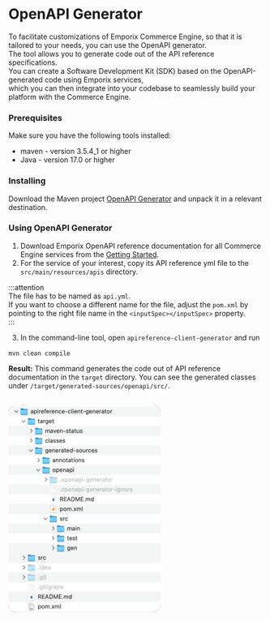 # OpenAPI Generator

To facilitate customizations of Emporix Commerce Engine, so that it is tailored to your needs, you can use the OpenAPI generator.\
The tool allows you to generate code out of the API reference specifications.\
You can create a Software Development Kit (SDK) based on the OpenAPI-generated code using Emporix services,\
which you can then integrate into your codebase to seamlessly build your platform with the Commerce Engine.

### Prerequisites

Make sure you have the following tools installed:

* maven - version 3.5.4\_1 or higher
* Java - version 17.0 or higher

### Installing

Download the Maven project [OpenAPI Generator](docs/openapi/apireference-client-generator.zip) and unpack it in a relevant destination.

### Using OpenAPI Generator

1. Download Emporix OpenAPI reference documentation for all Commerce Engine services from the [Getting Started](content/introduction/).
2. For the service of your interest, copy its API reference yml file to the `src/main/resources/apis` directory.

:::attention\
The file has to be named as `api.yml`.\
If you want to choose a different name for the file, adjust the `pom.xml` by pointing to the right file name in the `<inputSpec></inputSpec>` property.\
:::

3. In the command-line tool, open `apireference-client-generator` and run

```
mvn clean compile
```

**Result:** This command generates the code out of API reference documentation in the `target` directory. You can see the generated classes under `/target/generated-sources/openapi/src/`.

##

![Generated classes](static/openapi/openapi_gen.png)

